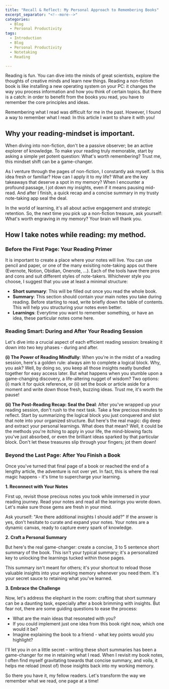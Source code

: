 ```yaml
---
title: "Recall & Reflect: My Personal Approach to Remembering Books"
excerpt_separator: "<!--more-->"
categories:
  - Blog
  - Personal Productivity
tags:
  - Introduction
  - Blog
  - Personal Productivity
  - Notetaking
  - Reading

---
```

Reading is fun. You can dive into the minds of great scientists, explore the thoughts of creative minds and learn new things. Reading a non-fiction book is like installing a new operating system on your PC: it changes the way you process information and how you think of certain topics. But there is a catch: in order to benefit from the books you read, you have to remember the core principles and ideas.

Remembering what I read was difficult for me in the past. However, I found a way to remember what I read: In this article I want to share it with you!

## Why your reading-mindset is important.
When diving into non-fiction, don't be a passive observer; be an active explorer of knowledge. To make your reading truly memorable, start by asking a simple yet potent question: What's worth remembering? Trust me, this mindset shift can be a game-changer.

As I venture through the pages of non-fiction, I constantly ask myself. Is this idea fresh or familiar? How can I apply it to my life? What are the key takeaways that deserve a spot in my memory? When I encounter a profound passage, I jot down my insights, even if it means pausing mid-read. And after I finish, a quick recap and a concise summary in my trusty note-taking app seal the deal.

In the world of learning, it's all about active engagement and strategic retention. So, the next time you pick up a non-fiction treasure, ask yourself: What's worth engraving in my memory? Your brain will thank you.

## How I take notes while reading: my method.

### Before the First Page: Your Reading Primer
It is important to create a place where your notes will live. You can use pencil and paper, or one of the many exisiting note-taking apps out there (Evernote, Notion, Obidian, Onenote, …). Each of the tools have there pros and cons and suit different styles of note-takers. Whichever style you choose, I suggest that you use at least a minimal structure:
- **Short summary**: This will be filled out once you read the whole book.
- **Summary**: This section should contain your main notes you take during reading. Before starting to read, write briefly down the table of contents. This will help you structuring your notes even better.
- **Learnings**: Everytime you want to remember something, or have an idea, these particular notes come here.

### Reading Smart: During and After Your Reading Session

Let's dive into a crucial aspect of each efficient reading session: breaking it down into two key phases - during and after.

**(i) The Power of Reading Mindfully**: When you're in the midst of a reading session, here's a golden rule: always aim to complete a logical block. Why, you ask? Well, by doing so, you keep all those insights neatly bundled together for easy access later. But what happens when you stumble upon a game-changing discovery, a life-altering nugget of wisdom? Two options: (i) mark it for quick reference, or (ii) set the book or article aside for a moment and write down those fresh, buzzing ideas. Trust me, it's worth the pause!

**(ii) The Post-Reading Recap: Seal the Deal**: After you've wrapped up your reading session, don't rush to the next task. Take a few precious minutes to reflect. Start by summarizing the logical block you just conquered and slot that note into your organized structure. But here's the real magic: dig deep and extract your personal learnings. What does that mean? Well, it could be the methods you're itching to apply in your life, the mind-blowing facts you've just absorbed, or even the brilliant ideas sparked by that particular block. Don't let these treasures slip through your fingers; jot them down!

### Beyond the Last Page: After You Finish a Book

Once you've turned that final page of a book or reached the end of a lengthy article, the adventure is not over yet. In fact, this is where the real magic happens - it's time to supercharge your learning.

**1. Reconnect with Your Notes**

First up, revisit those precious notes you took while immersed in your reading journey. Read your notes and read all the learings you wrote down. Let's make sure those gems are fresh in your mind.

Ask yourself: "Are there additional insights I should add?" If the answer is yes, don't hesitate to curate and expand your notes. Your notes are a dynamic canvas, ready to capture every spark of knowledge.

**2. Craft a Personal Summary**

But here's the real game-changer: create a concise, 3 to 5 sentence short summary of the book. This isn't your typical summary; it's a personalized key to unlocking the learnings tucked within those pages.

This summary isn't meant for others; it's your shortcut to reload those valuable insights into your working memory whenever you need them. It's your secret sauce to retaining what you've learned.

**3. Embrace the Challenge**

Now, let's address the elephant in the room: crafting that short summary can be a daunting task, especially after a book brimming with insights. But fear not, there are some guiding questions to ease the process:
- What are the main ideas that resonated with you?
- If you could implement just one idea from this book right now, which one would it be?
- Imagine explaining the book to a friend - what key points would you highlight?

I'll let you in on a little secret – writing these short summaries has been a game-changer for me in retaining what I read. When I revisit my book notes, I often find myself gravitating towards that concise summary, and voila, it helps me reload (most of) those insights back into my working memory.

So there you have it, my fellow readers. Let's transform the way we remember what we read, one page at a time!

